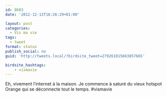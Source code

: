 ```yaml
---
id: 8683
date: '2012-12-13T16:26:29+01:00'

layout: post
categories:
  - Vis ma vie
tags:
  - tweet
format: status
publish_social: no
guid: 'http://tweets.local/?birdsite_tweet=279261015663857665'

birdsite_hashtags:
    - vismavie
---
```


Eh, vivement l’internet à la maison. Je commence à saturé du vieux hotspot Orange qui se déconnecte tout le temps. #vismavie